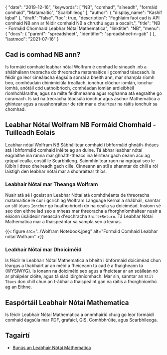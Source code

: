{
  "date": "2019-12-16",
  "keywords": [
"NB",
"comhad",
"síneadh",
"formáid comhaid",
"Matamaitic",
"Scarbhileog"
],
  "author": {
    "display_name": "Kashif Iqbal"
},
  "draft": "false",
  "toc": true,
  "description": "Foghlaim faoi cad is API comhaid NB ann ar féidir comhaid NB a chruthú agus a oscailt.",
  "title": "NB - Formáid Chomhaid Leabhar Nótaí Mathematica",
  "linktitle": "NB",
  "menu": {
    "docs": {
      "parent": "spreadsheet",
      "identifier": "spreadsheet-n-gab"
}
},
  "lastmod": "2021-07-16"
}

## Cad is comhad NB ann?

Is formáid comhaid leabhar nótaí Wolfram é comhad le síneadh .nb a shábhálann treoracha do threoracha matamaitice i gcomhad téacsach. Is féidir go leor cineálacha éagsúla sonraí a bheith ann, mar shampla ríomh beo, comhéadain dhinimiciúla treallach, ionchur clóchur iomlán, ionchur íomhá, anótáil cód uathoibríoch, comhéadan iomlán ardleibhéil ríomhchláraithe, agus na mílte feidhmeanna agus roghanna atá eagraithe go cúramach. Is iad na treoracha téacsúla ionchur agus aschur Mathematica a ghintear agus a nuashonraítear de réir mar a chuirtear na ráitis ionchuir sa chomhad.

## Leabhar Nótaí Wolfram NB Formáid Chomhaid - Tuilleadh Eolais

Leabhar nótaí Wolfram NB Sábháiltear comhaid i bhformáid ghnáth-théacs atá i bhformáid comhaid inléite ag an duine. Tá ábhar leabhar nótaí eagraithe ina ranna mar ghnáth-théacs ina léirítear gach ceann acu ag grúpaí cealla, cosúil le Scarbhileog. Sainmhínítear raon na ngrúpaí seo le lúibín i dtreo dheireadh gach cille. Cinneann an stíl a shanntar do chill a ról laistigh den leabhar nótaí mar a shonraítear thíos.

### Leabhair Nótaí mar Theanga Wolfram

Nuair atá sé i gceist an Leabhar Nótaí atá comhdhéanta de threoracha matamaitice le cur i gcrích ag Wolfram Language Kernal a shábháil, sanntar an stíl téacs `Ionchur` go huathoibríoch do na cealla sa doiciméad. Insíonn sé seo don eithne iad seo a mheas mar threoracha a fhorghníomhaítear nuair a eisíonn úsáideoir meascán d'eochracha `Shift+Return`. Tá Leabhar Nótaí Mathematica mar a thaispeántar sa sampla seo a leanas.

{{< figure src="../Wolfram Notebook.jpeg" alt="Formáid Comhaid Leabhar nótaí Wolfram" >}}

### Leabhair Nótaí mar Dhoiciméid

Is féidir le Leabhair Nótaí Mathematica a bheith i bhformáid doiciméad chun léargas a thabhairt ar an méid a fheiceann tú cad é a fhaigheann tú (WYSIWYG). Is ionann na doiciméid seo agus a fheictear ar an scáileán nó ar pháipéar clóite, agus tá siad idirghníomhach. Mar sin, sanntar an `Stíl Téacs` don chill chun an t-ábhar a thaispeáint gan na ráitis a fhorghníomhú ag an Eithne.

## Easpórtáil Leabhair Nótaí Mathematica

Is féidir Leabhair Nótaí Mathematica a onnmhairiú chuig go leor formáidí comhaid éagsúla mar PDF, grafaicí, GIS, Comhbhrúite, agus Scarbhileoga.

## Tagairtí

* [Bunús an Leabhair Nótaí Mathematica]( https://reference.wolfram.com/language/guide/NotebookBasics.html)


